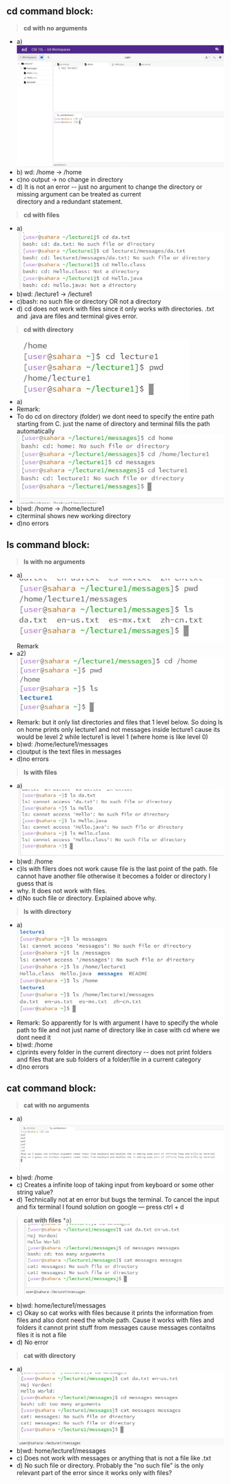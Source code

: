 ## cd command block:

> **cd with no arguments**
  * a) ![cd with no arguments](cd_no_arg.jpg)
  * b) wd: /home -> /home
  * c)no output -> no change in directory
  * d) It is not an error -- just no argument to change the directory or missing argument can be treated as current     
  directory and a redundant statement.

> **cd with files**
  * a)![cd with file](cd_file_arg.jpg)
  * b)wd: /lecture1 -> /lecture1
  * c)bash: no such file or directory OR not a directory
  * d) cd does not work with files since it only works with directories. .txt and .java are files and terminal gives      error.

> **cd with directory**
  * a)![cd with directory](cd_directory_arg.jpg)
  * Remark:
  * To do cd on directory (folder) we dont need to specify the entire path starting from C. just the name of directory   and terminal fills the path automatically
  * ![cd with directory](cd_directory_arg_2.jpg)
  * b)wd: /home -> /home/lecture1 
  * c)terminal shows new working directory 
  * d)no errors

## ls command block:

> **ls with no arguments**
  * a)![ls with no arguments](ls_no_arg.jpg)
  Remark
  * a2)![ls with no arguments](ls_no_arg_two.jpg)
  * Remark: but it only list directories and files that 1 level below. So doing ls on home prints only lecture1 and not messages inside lecture1 cause its would be 
    level 2 while lecture1 is level 1 (where home is like level 0)
  * b)wd: /home/lecture1/messages
  * c)output is the text files in messages
  * d)no errors
  
> **ls with files**
 * a)![ls with files](ls_files_arg.jpg)
 * b)wd: /home
 * c)ls with filers does not work cause file is the last point of the path. file cannot have another file otherwise it becomes a folder or directory I guess that is   
 * why. It does not work with files.
 * d)No such file or directory. Explained above why.
  
> **ls with directory**
 * a)![ls with directory](ls_directory_arg.jpg)
 * Remark: So apparently for ls with argument I have to specify the whole path to file and not just name of directory like in case with cd where we dont need it
 * b)wd: /home 
 * c)prints every folder in the current directory -- does not print folders and files that are sub folders of a folder/file in a current category 
 * d)no errors
  
## cat command block:

> **cat with no arguments**
 * a)![cat no argument](cat_no_arg.jpg)
 * b)wd: /home
 * c) Creates a infinite loop of taking input from keyboard or some other string value? 
 * d) Technically not at en error but bugs the terminal. To cancel the input and fix terminal I found solution on google — press ctrl + d
  
> **cat with files**
  *a)![cat with file](cat_files_arg.jpg)
 * b)wd: home/lecture1/messages
 * c) Okay so cat works with files because it prints the information from files and also dont need the whole path. Cause it works with files and folders it cannot 
     print stuff from messages
     cause messages contaitns files it is not a file
 * d) No error
  
> **cat with directory**
 * a)![cat with directory](cat_directory_arg.jpg)
 * b)wd: home/lecture1/messages
 * c) Does not work with messages or anything that is not a file like .txt 
 * d) No such file or directory. Probably the "no such file" is the only relevant part of the error since it works only with files?
